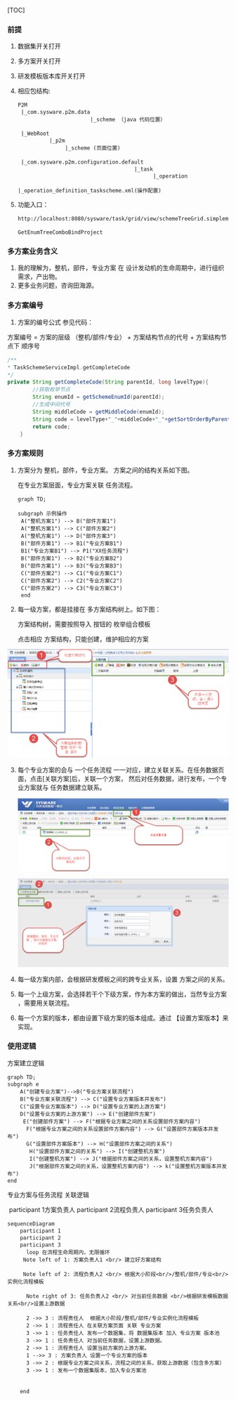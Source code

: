 [TOC]



### 前提

1. 数据集开关打开

2. 多方案开关打开

3. 研发模板版本库开关打开

4. 相应包结构:

   ```
   P2M
    |_com.sysware.p2m.data
                          |_scheme （java 代码位置）
                          
    |_WebRoot
             |_p2m
                  |_scheme (页面位置)
                  
    |_com.sysware.p2m.configuration.default
    									|_task
    										  |_operation
                                    |_operation_definition_taskscheme.xml(操作配置)
   ```

   

5. 功能入口：

   ```html
   http://localhost:8080/sysware/task/grid/view/schemeTreeGrid.simplemesh?navigationHandlerBeanName=singleMenuHandler&UUIDTOKEN=201808201114000005734182b98e7d2f4de6adea&id=2018070316442700054217763115a86f4f99985d&taskId=2018070316442700054217763115a86f4f99985d&rootId=2018070316442700054217763115a86f4f99985d&currentMenuId=2-1-1-1&UUIDTOKEN=201808201114000005734182b98e7d2f4de6adea&currentMenuId=2-1-1-1
   ```

   

   ```
   GetEnumTreeComboBindProject
   ```

   

### 多方案业务含义

1.  我的理解为，整机，部件，专业方案 在 设计发动机的生命周期中，进行组织需求，产出物。
2.  更多业务问题，咨询田海源。



### 多方案编号

1.  方案的编号公式   参见代码：

   方案编号 = 方案的层级 （整机/部件/专业） + 方案结构节点的代号 + 方案结构节点下 顺序号

   ```java
   /**
   * TaskSchemeServiceImpl.getCompleteCode
   */ 
   private String getCompleteCode(String parentId, long levelType){
           //获取枚举节点
           String enumId = getSchemeEnumId(parentId);
           //生成中间代号
           String middleCode = getMiddleCode(enumId);
           String code = levelType+"_"+middleCode+"_"+getSortOrderByParentId(parentId);
           return code;
       }
   ```

   

   





### 多方案规则

1. 方案分为 整机，部件，专业方案。 方案之间的结构关系如下图。

   在专业方案层面，专业方案关联 任务流程。




   ```mermaid
   graph TD;
   
   subgraph 示例操作
    A("整机方案1") --> B("部件方案1") 
    A("整机方案1") --> C("部件方案2") 
    A("整机方案1") --> D("部件方案3") 
    B("部件方案1") --> B1("专业方案B1")
    B1("专业方案B1") --> P1("XX任务流程")
    B("部件方案1") --> B2("专业方案B2")
    B("部件方案1") --> B3("专业方案B3")
    C("部件方案2") --> C1("专业方案C1")
    C("部件方案2") --> C2("专业方案C2")
    C("部件方案2") --> C3("专业方案C3")
    end
   ```

   

2. 每一级方案，都是挂接在 多方案结构树上。如下图：

   方案结构树，需要按照导入 按钮的 枚举组合模板

   点击相应 方案结构，只能创建，维护相应的方案

   

![多方案结构](1.png)

3. 每个专业方案的会与 一个任务流程 一一对应，建立关联关系。在任务数据页面，点击[关联方案]后，关联一个方案， 然后对任务数据，进行发布，一个专业方案就与 任务数据建立联系。

   ![2](2.png)

   ![3](3.png)

    

4. 每一级方案内部，会根据研发模板之间的跨专业关系，设置 方案之间的关系。

5. 每一个上级方案，会选择若干个下级方案，作为本方案的做出，当然专业方案 ，需要用关联流程。 

6. 每一个方案的版本，都由设置下级方案的版本组成。通过 【设置方案版本】来实现。

### 使用逻辑





方案建立逻辑

```mermaid
graph TD;
subgraph e
	A("创建专业方案")-->B("专业方案关联流程")
	B("专业方案关联流程") --> C("设置专业方案版本并发布")
	C("设置专业方案版本") --> D("设置专业方案的上游方案")
	D("设置专业方案的上游方案") --> E("创建部件方案")
	 E("创建部件方案") --> F("根据专业方案之间的关系设置部件方案内容")
	  F("根据专业方案之间的关系设置部件方案内容") --> G("设置部件方案版本并发布")
	  G("设置部件方案版本") --> H("设置部件方案之间的关系")
	   H("设置部件方案之间的关系") --> I("创建整机方案")
       I("创建整机方案") --> J("根据部件方案之间的关系，设置整机方案内容")
	   J("根据部件方案之间的关系，设置整机方案内容") --> k("设置整机方案版本并发布")
end
```



专业方案与任务流程 关联逻辑

​    participant 1方案负责人
    participant 2流程负责人
    participant 3任务负责人



```mermaid
sequenceDiagram
    participant 1
    participant 2
    participant 3
      loop 在流程生命周期内，无限循环
     Note left of 1: 方案负责人1 <br/> 建立好方案结构
  
     Note left of 2: 流程负责人2 <br/> 根据大小阶段<br/>/整机/部件/专业<br/>实例化流程模板
     
      Note right of 3: 任务负责人2 <br/> 对当前任务数据 <br/>根据研发模板数据关系<br/>设置上游数据
      
      2 ->> 3 : 流程责任人  根据大小阶段/整机/部件/专业实例化流程模板
      2 ->> 1 : 流程责任人 在关联方案页面 关联 专业方案
      3 ->> 1 : 任务责任人 发布一个数据集，将 数据集版本 加入 专业方案 版本池
      3 ->> 1 : 任务责任人 对当前任务数据，设置上游数据。
      2 ->> 1 : 流程责任人 设置当前方案的上游方案。
      1 -->> 3 : 方案负责人 设置一个专业方案的版本
      3 ->> 2 : 根据专业方案之间关系，流程之间的关系，获取上游数据（包含多方案）
      3 ->> 1 : 发布一个数据集版本，加入专业方案池
       
       
    end
 
```


